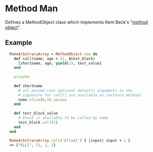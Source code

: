 # Method Man

Defines a MethodObject class which implements Kent Beck's "[method object](http://c2.com/cgi/wiki?MethodObject)".

## Example

```ruby
  MakeArbitraryArray = MethodObject.new do
    def call(name, age = 21, &test_block)
      [shortname, age, yield(1), test_value] 
    end
    
    private
    
    def shortname
      # all passed (not optional default) arguments in the
      # signature for call() are available as instance methods
      name.slice(0,4).upcase
    end
    
    def test_block_value
      # block is available to be called by name
      test_block.call(2)
    end
  end
  
  MakeArbitraryArray.call('Elliot') { |input| input + 1 }
  => ["ELLI", 21, 2, 3]
```
